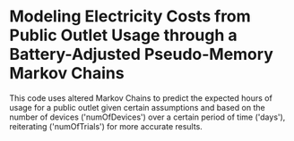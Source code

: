 # Modeling Electricity Costs from Public Outlet Usage through a Battery-Adjusted Pseudo-Memory Markov Chains
This code uses altered Markov Chains to predict the expected hours of usage for a public outlet given certain assumptions and based on the number of devices ('numOfDevices') over a certain period of time ('days'), reiterating ('numOfTrials') for more accurate results.
